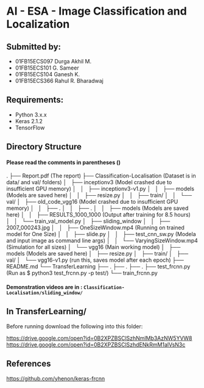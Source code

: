 # AI - ESA - Image Classification and Localization

## Submitted by:
* 01FB15ECS097	Durga Akhil M.
* 01FB15ECS101	G. Sameer
* 01FB15ECS104	Ganesh K.
* 01FB15ECS366	Rahul R. Bharadwaj

## Requirements:
* Python 3.x.x
* Keras 2.1.2
* TensorFlow

## Directory Structure
#### Please read the comments in parentheses () 
.
├──	Report.pdf (The report)
├── Classification-Localisation (Dataset is in data/ and val/ folders)
│   ├── inceptionv3 (Model crashed due to insufficient GPU memory)
│   │   ├── inceptionv3-v1.py
│   │   ├── models (Models are saved here)
│   │   ├── resize.py
│   │   ├── train/
│   │   └── val/
│   ├── old_code_vgg16 (Model crashed due to insufficient GPU memory)
│   │   ├── .
│   │   ├── .
│   │   ├── models (Models are saved here)
│   │   ├── RESULTS_1000_1000 (Output after training for 8.5 hours)
│   │   └── train_val_model.py
│   ├── sliding_window 
│   │   ├── 2007_000243.jpg
│   │   ├── OneSizeWindow.mp4 (Running on trained model for One Size)
│   │   ├── slide.py
│   │   ├── test_cnn_sw.py (Modela and input image as command line args)
│   │   └── VaryingSizeWindow.mp4 (Simulation for all sizes)
│   └── vgg16 (Main working model)
│       ├── models (Models are saved here)
│       ├── resize.py
│       ├── train/
│       ├── val/
│       └── vgg16-v1.py (run this, saves model after each epoch)
├── README.md
└── TransferLearning
    ├── .
    ├── .
    ├── .
    ├── test_frcnn.py (Run as $ python3 test_frcnn.py -p test/)
    └── train_frcnn.py 


#### Demonstration videos are in : ```Classification-Localisation/sliding_window/```

## In TransferLearning/ 
Before running download the following into this folder:

https://drive.google.com/open?id=0B2XPZBSClSzhNmlMb3AzNW5YVW8
https://drive.google.com/open?id=0B2XPZBSClSzhdENkRmM1alVsN3c


## References
https://github.com/yhenon/keras-frcnn